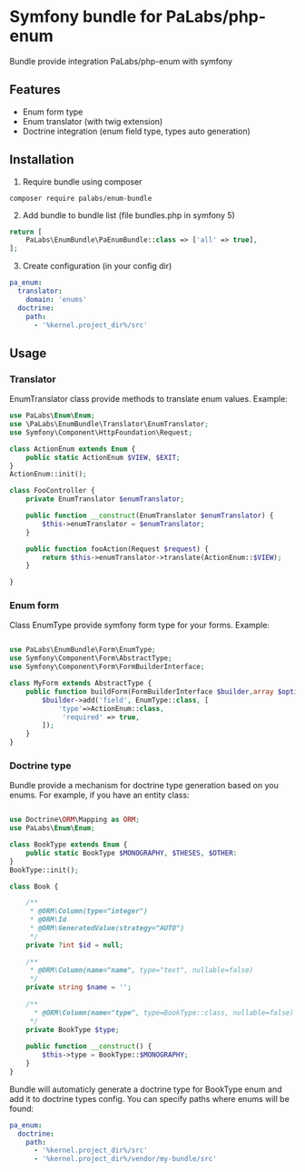 # Symfony bundle for PaLabs/php-enum

Bundle provide integration PaLabs/php-enum with symfony

## Features
- Enum form type 
- Enum translator (with twig extension)
- Doctrine integration (enum field type, types auto generation)

## Installation
1. Require bundle using composer
```
composer require palabs/enum-bundle
```

2. Add bundle to bundle list (file bundles.php in symfony 5)
```php
return [
    PaLabs\EnumBundle\PaEnumBundle::class => ['all' => true],
];
```

3. Create configuration (in your config dir)
```yaml
pa_enum:
  translator:
    domain: 'enums'
  doctrine:
    path:
      - '%kernel.project_dir%/src'
```

## Usage

### Translator
EnumTranslator class provide methods to translate enum values. Example:
```php
use PaLabs\Enum\Enum;
use \PaLabs\EnumBundle\Translator\EnumTranslator;
use Symfony\Component\HttpFoundation\Request;

class ActionEnum extends Enum {
    public static ActionEnum $VIEW, $EXIT;
}
ActionEnum::init();

class FooController {
    private EnumTranslator $enumTranslator;

    public function __construct(EnumTranslator $enumTranslator) {
        $this->enumTranslator = $enumTranslator;           
    }

    public function fooAction(Request $request) {
        return $this->enumTranslator->translate(ActionEnum::$VIEW);
    }

}
```

### Enum form

Class EnumType provide symfony form type for your forms. Example:
```php

use PaLabs\EnumBundle\Form\EnumType;
use Symfony\Component\Form\AbstractType;
use Symfony\Component\Form\FormBuilderInterface;

class MyForm extends AbstractType {
    public function buildForm(FormBuilderInterface $builder,array $options){
        $builder->add('field', EnumType::class, [
            'type'=>ActionEnum::class,
             'required' => true,        
        ]);
    }
}
```

### Doctrine type

Bundle provide a mechanism for doctrine type generation based on you enums. 
For example, if you have an entity class:

```php

use Doctrine\ORM\Mapping as ORM;
use PaLabs\Enum\Enum;

class BookType extends Enum {
    public static BookType $MONOGRAPHY, $THESES, $OTHER:
}
BookType::init();

class Book {

    /**
     * @ORM\Column(type="integer")
     * @ORM\Id
     * @ORM\GeneratedValue(strategy="AUTO")
     */
    private ?int $id = null;
    
    /**
     * @ORM\Column(name="name", type="text", nullable=false)
     */
    private string $name = '';
    
    /**
      * @ORM\Column(name="type", type=BookType::class, nullable=false)
     */
    private BookType $type;
    
    public function __construct() {
        $this->type = BookType::$MONOGRAPHY;
    }
}
```

Bundle will automaticly generate a doctrine type for BookType enum and add it to doctrine types config.
You can specify paths where enums will be found:
```yaml
pa_enum:
  doctrine:
    path:
      - '%kernel.project_dir%/src'
      - '%kernel.project_dir%/vendor/my-bundle/src'
```